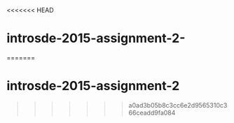 <<<<<<< HEAD
# introsde-2015-assignment-2-
=======
# introsde-2015-assignment-2
>>>>>>> a0ad3b05b8c3cc6e2d9565310c366ceadd9fa084
